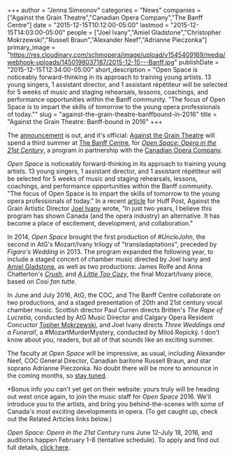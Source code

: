 +++
author = "Jenna Simeonov"
categories = "News"
companies = ["Against the Grain Theatre","Canadian Opera Company","The Banff Centre"]
date = "2015-12-15T10:12:00-05:00"
lastmod = "2015-12-15T14:03:00-05:00"
people = ["Joel Ivany","Amiel Gladstone","Christopher Mokrzewski","Russell Braun","Alexander Neef","Adrianne Pieczonka"]
primary_image = "https://res.cloudinary.com/schmopera/image/upload/v1545409169/media/webhook-uploads/1450198037187/2015-12-15---Banff.jpg"
publishDate = "2015-12-15T12:34:00-05:00"
short_description = "Open Space is noticeably forward-thinking in its approach to training young artists. 13 young singers, 1 assistant director, and 1 assistant répétiteur will be selected for 5 weeks of music and staging rehearsals, lessons, coachings, and performance opportunities within the Banff community. &quot;The focus of Open Space is to impart the skills of tomorrow to the young opera professionals of today.&quot;"
slug = "against-the-grain-theatre-banffbound-in-2016"
title = "Against the Grain Theatre: Banff-bound in 2016"
+++

The [announcement](https://www.banffcentre.ca/programs/open-space-opera-21st-century) is out, and it's official: [Against the Grain Theatre](/scene/companies/against-the-grain-theatre/) will spend a third summer at [The Banff Centre](/scene/companies/the-banff-centre/), for [*Open Space: Opera in the 21st Century*](https://www.banffcentre.ca/programs/open-space-opera-21st-century), a program in partnership with the [Canadian Opera Company](/scene/companies/canadian-opera-company/). 

*Open Space* is noticeably forward-thinking in its approach to training young artists. 13 young singers, 1 assistant director, and 1 assistant répétiteur will be selected for 5 weeks of music and staging rehearsals, lessons, coachings, and performance opportunities within the Banff community. "The focus of Open Space is to impart the skills of tomorrow to the young opera professionals of today." In a recent [article](http://www.huffingtonpost.ca/the-banff-centre/opera-in-canada_b_8691748.html) for Huff Post, Against the Grain Artistic Director [Joel Ivany](/scene/people/joel-ivany/) wrote, "In just two years, I believe this program has shown Canada (and the opera industry) an alternative. It has become a place of excitement, development, and collaboration." 

In 2014, *Open Space* brought the first production of *#UncleJohn*, the second in AtG's Mozart/Ivany trilogy of "transladaptations", preceded by *Figaro's Wedding* in 2013. The program expanded the following year, to include a staged concert of chamber music directed by Joel Ivany and [Amiel Gladstone](/scene/people/amiel-gladstone/), as well as two productions: James Rolfe and Anna Chatterton's [*Crush*](https://www.banffcentre.ca/articles/sex-clubs-and-reality-tv-opera-21st-century), and [*A Little Too Cozy*](https://www.banffcentre.ca/articles/behind-scenes-reality-show-opera-little-too-cozy), the final Mozart/Ivany piece, based on *Così fan tutte*.

In June and July 2016, AtG, the COC, and The Banff Centre collaborate on two productions, and a staged presentation of 20th and 21st century vocal chamber music. Scottish director Paul Curren directs Britten's *The Rape of Lucretia*, conducted by AtG Music Director and Calgary Opera Resident Concuctor [Topher Mokrzewski](/scene/people/christopher-mokrzewski/), and Joel Ivany directs *Three Weddings and a Funeral!*, a #MozartMurderMystery, conducted by Miloš Repický. I don't know about you, readers, but all of that sounds like an exciting summer.

The faculty at *Open Space* will be impressive, as usual, including Alexander Neef, COC General Director, Canadian baritone Russell Braun, and star soprano Adrianne Pieczonka. No doubt there will be more to announce in the coming months, so [stay tuned](https://twitter.com/AtGtheatre).

\*Bonus info you can't yet get on their website: yours truly will be heading out west once again, to join the music staff for *Open Space* 2016. We'll introduce you to the artists, and bring you behind-the-scenes with some of Canada's most exciting  developments in opera. (To get caught up, check out the Related Articles links below.)

*Open Space: Opera in the 21st Century* runs June 12-July 18, 2016, and auditions happen February 1-8 (tentative schedule). To apply and find out full details, [click here](https://www.banffcentre.ca/programs/open-space-opera-21st-century).
